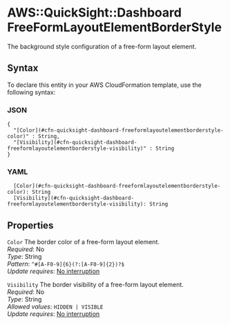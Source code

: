 # AWS::QuickSight::Dashboard FreeFormLayoutElementBorderStyle<a name="aws-properties-quicksight-dashboard-freeformlayoutelementborderstyle"></a>

The background style configuration of a free\-form layout element\.

## Syntax<a name="aws-properties-quicksight-dashboard-freeformlayoutelementborderstyle-syntax"></a>

To declare this entity in your AWS CloudFormation template, use the following syntax:

### JSON<a name="aws-properties-quicksight-dashboard-freeformlayoutelementborderstyle-syntax.json"></a>

```
{
  "[Color](#cfn-quicksight-dashboard-freeformlayoutelementborderstyle-color)" : String,
  "[Visibility](#cfn-quicksight-dashboard-freeformlayoutelementborderstyle-visibility)" : String
}
```

### YAML<a name="aws-properties-quicksight-dashboard-freeformlayoutelementborderstyle-syntax.yaml"></a>

```
  [Color](#cfn-quicksight-dashboard-freeformlayoutelementborderstyle-color): String
  [Visibility](#cfn-quicksight-dashboard-freeformlayoutelementborderstyle-visibility): String
```

## Properties<a name="aws-properties-quicksight-dashboard-freeformlayoutelementborderstyle-properties"></a>

`Color`  <a name="cfn-quicksight-dashboard-freeformlayoutelementborderstyle-color"></a>
The border color of a free\-form layout element\.  
*Required*: No  
*Type*: String  
*Pattern*: `^#[A-F0-9]{6}(?:[A-F0-9]{2})?$`  
*Update requires*: [No interruption](https://docs.aws.amazon.com/AWSCloudFormation/latest/UserGuide/using-cfn-updating-stacks-update-behaviors.html#update-no-interrupt)

`Visibility`  <a name="cfn-quicksight-dashboard-freeformlayoutelementborderstyle-visibility"></a>
The border visibility of a free\-form layout element\.  
*Required*: No  
*Type*: String  
*Allowed values*: `HIDDEN | VISIBLE`  
*Update requires*: [No interruption](https://docs.aws.amazon.com/AWSCloudFormation/latest/UserGuide/using-cfn-updating-stacks-update-behaviors.html#update-no-interrupt)